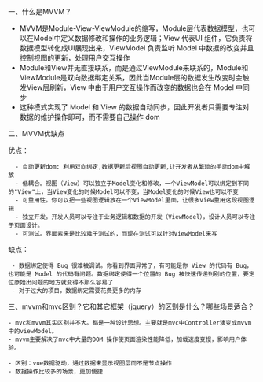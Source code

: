 一、什么是MVVM？

  - MVVM是Module-View-ViewModule的缩写，Module层代表数据模型，也可以在Model中定义数据修改和操作的业务逻辑；View 代表UI 组件，它负责将数据模型转化成UI展现出来，ViewModel 负责监听 Model 中数据的改变并且控制视图的更新，处理用户交互操作
  - Module和View并无直接联系，而是通过ViewModule来联系的，Module和ViewModule是双向数据绑定关系，因此当Module层的数据发生改变时会触发View层刷新，View 中由于用户交互操作而改变的数据也会在 Model 中同步
  - 这种模式实现了 Model 和 View 的数据自动同步，因此开发者只需要专注对数据的维护操作即可，而不需要自己操作 dom

二、MVVM优缺点

   优点：
  
      - 自动更新dom: 利用双向绑定,数据更新后视图自动更新,让开发者从繁琐的手动dom中解放
      - 低耦合。视图（View）可以独立于Model变化和修改，一个ViewModel可以绑定到不同的"View"上，当View变化的时候Model可以不变，当Model变化的时候View也可以不变
      - 可重用性。你可以把一些视图逻辑放在一个ViewModel里面，让很多view重用这段视图逻辑
      - 独立开发。开发人员可以专注于业务逻辑和数据的开发（ViewModel），设计人员可以专注于页面设计。
      - 可测试。界面素来是比较难于测试的，而现在测试可以针对ViewModel来写

   缺点：

     - 数据绑定使得 Bug 很难被调试。你看到界面异常了，有可能是你 View 的代码有 Bug，也可能是 Model 的代码有问题。数据绑定使得一个位置的 Bug 被快速传递到别的位置，要定位原始出问题的地方就变得不那么容易了
     - 对于过大的项目，数据绑定需要花费更多的内存

三、mvvm和mvc区别？它和其它框架（jquery）的区别是什么？哪些场景适合？

    - mvc和mvvm其实区别并不大。都是一种设计思想。主要就是mvc中Controller演变成mvvm中的viewModel。
    - mvvm主要解决了mvc中大量的DOM 操作使页面渲染性能降低，加载速度变慢，影响用户体验。

    - 区别：vue数据驱动，通过数据来显示视图层而不是节点操作
    - 数据操作比较多的场景，更加便捷


